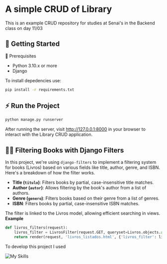 <h1>A simple CRUD of Library</h1>

<p>This is an example CRUD repository for studies at Senai's in the Backend class on day 11/03</p>

## 🚀 Getting Started

🐍 Prerequisites
- Python 3.10.x or more
- Django
  
To install depedencies use:

```bash
pip install -r requirements.txt
```

## ⚡ Run the Project

```bash 
python manage.py runserver
```

After running the server, visit http://127.0.0.1:8000 in your browser to interact with the Library CRUD application.

## 🧑‍💻 Filtering Books with Django Filters

In this project, we're using ```django-filters``` to implement a filtering system for books (Livros) based on various fields like title, author, genre, and ISBN. Here's a breakdown of how the filter works.

- **Title (`titulo`)**: Filters books by partial, case-insensitive title matches.
- **Author (`autor`)**: Allows filtering by the book's author from a list of authors.
- **Genre (`genero`)**: Filters books based on their genre from a list of genres.
- **ISBN**: Filters books by partial, case-insensitive ISBN matches.

The filter is linked to the Livros model, allowing efficient searching in views. 
**Example**

````python
def livros_filters(request):
    livros_filter = LivrosFilter(request.GET, queryset=Livros.objects.all())
    return render(request, 'livros_listados.html', {'livros_filter': livros_filter})
````

To develop this project I used

![My Skills](https://skillicons.dev/icons?i=django,html,tailwind,bootstrap,python,sqlite)
